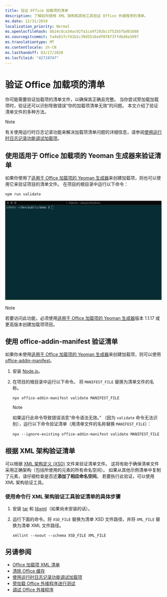 ```yaml
---
title: 验证 Office 加载项的清单
description: 了解如何使用 XML 架构和其他工具验证 Office 外接程序的清单。
ms.date: 12/31/2019
localization_priority: Normal
ms.openlocfilehash: bb24cdca34ac92fa1ca9f292bc1f52b5fbd01688
ms.sourcegitcommit: fa4e81fcf41b1c39d5516edf078f3ffdbd4a3997
ms.translationtype: MT
ms.contentlocale: zh-CN
ms.lasthandoff: 03/17/2020
ms.locfileid: "42719747"
---
```

# <a name="validate-an-office-add-ins-manifest"></a>验证 Office 加载项的清单

你可能需要验证加载项的清单文件，以确保其正确且完整。 当你尝试旁加载加载项时，验证还可以识别导致错误“你的加载项清单无效”的问题。 本文介绍了验证清单文件的多种方法。

> [!NOTE]
> 有关使用运行时日志记录功能来解决加载项清单问题的详细信息，请参阅[使用运行时日志记录功能调试加载项](runtime-logging.md)。

## <a name="validate-your-manifest-with-the-yeoman-generator-for-office-add-ins"></a>使用适用于 Office 加载项的 Yeoman 生成器来验证清单

如果你使用了[适用于 Office 加载项的 Yeoman 生成器](https://www.npmjs.com/package/generator-office)来创建加载项，则也可以使用它来验证项目的清单文件。 在项目的根目录中运行以下命令：

```command&nbsp;line
npm run validate
```

![动画 gif 显示 Yo Office 验证程序（在命令行处运行并生成显示“验证已通过”的结果）。](../images/yo-office-validator.gif)

> [!NOTE]
> 若要访问此功能，必须使用[适用于 Office 加载项的 Yeoman 生成器](https://www.npmjs.com/package/generator-office)版本 1.1.17 或更高版本创建加载项项目。

## <a name="validate-your-manifest-with-office-addin-manifest"></a>使用 office-addin-manifest 验证清单

如果你未使用[适用于 Office 加载项的 Yeoman 生成器](https://www.npmjs.com/package/generator-office)来创建加载项，则可以使用 [office-addin-manifest](https://www.npmjs.com/package/office-addin-manifest)。

1. 安装 [Node.js](https://nodejs.org/download/)。

2. 在项目的根目录中运行以下命令。 将 `MANIFEST_FILE` 替换为清单文件的名称。

    ```command&nbsp;line
    npx office-addin-manifest validate MANIFEST_FILE
    ```

    > [!NOTE]
    > 如果运行此命令导致错误消息“命令语法无效。” （因为 `validate` 命令无法识别），运行以下命令验证清单（用清单文件的名称替换 `MANIFEST_FILE`）： 
    >
    > `npx --ignore-existing office-addin-manifest validate MANIFEST_FILE`

## <a name="validate-your-manifest-against-the-xml-schema"></a>根据 XML 架构验证清单

可以根据 [XML 架构定义 (XSD)](/openspecs/office_file_formats/ms-owemxml/c6a06390-34b8-4b42-82eb-b28be12494a8) 文件来验证清单文件。 这将有助于确保清单文件采用正确架构（包括所使用的元素的所有命名空间）。 如果从其他示例清单中复制了元素，请仔细检查是否还**添加了相应命名空间**。 若要执行此验证，可以使用 XML 架构验证工具。

### <a name="to-use-a-command-line-xml-schema-validation-tool-to-validate-your-manifest"></a>使用命令行 XML 架构验证工具验证清单的具体步骤

1. 安装 [tar](https://www.gnu.org/software/tar/) 和 [libxml](http://xmlsoft.org/FAQ.html)（如果尚未安装的话）。

2. 运行下面的命令。将 `XSD_FILE` 替换为清单 XSD 文件路径，并将 `XML_FILE` 替换为清单 XML 文件路径。
    
    ```command&nbsp;line
    xmllint --noout --schema XSD_FILE XML_FILE
    ```

## <a name="see-also"></a>另请参阅

- [Office 加载项 XML 清单](../develop/add-in-manifests.md)
- [清除 Office 缓存](clear-cache.md)
- [使用运行时日志记录功能调试加载项](runtime-logging.md)
- [旁加载 Office 外接程序进行测试](sideload-office-add-ins-for-testing.md)
- [调试 Office 外接程序](debug-add-ins-using-f12-developer-tools-on-windows-10.md)
